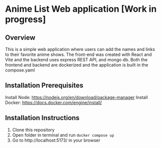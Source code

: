# Anime List Web application [Work in progress]
## Overview
This is a simple web application where users can add the names and links to their favorite anime shows. 
The front-end was created with React and Vite and the backend uses express REST API, and mongo db.
Both the frontend and backend are dockerized and the application is built in the compose.yaml 

## Installation Prerequisites
Install Node: https://nodejs.org/en/download/package-manager
Install Docker:  https://docs.docker.com/engine/install/

## Installation Instructions
1. Clone this repository
2. Open folder in terminal and run ```docker compose up```
3. Go to http://localhost:5173/ in your browser
